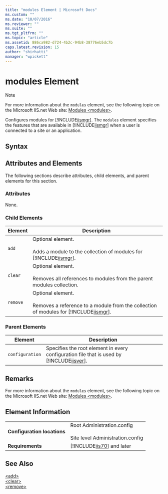 ```yaml
---
title: "modules Element | Microsoft Docs"
ms.custom: ""
ms.date: "10/07/2016"
ms.reviewer: ""
ms.suite: ""
ms.tgt_pltfrm: ""
ms.topic: "article"
ms.assetid: 886ca982-d724-4b2c-94b8-38776eb5dc7b
caps.latest.revision: 15
author: "shirhatti"
manager: "wpickett"
---
```

# modules Element
> [!NOTE]
>  For more information about the `modules` element, see the following topic on the Microsoft IIS.net Web site: [Modules \<modules>](http://www.iis.net/ConfigReference/modules).  
  
 Configures modules for [!INCLUDE[iismgr](../../reference/admin/includes/iismgr-md.md)]. The `modules` element specifies the features that are available in [!INCLUDE[iismgr](../../reference/admin/includes/iismgr-md.md)] when a user is connected to a site or an application.  
  
## Syntax  
  
## Attributes and Elements  
 The following sections describe attributes, child elements, and parent elements for this section.  
  
### Attributes  
 None.  
  
### Child Elements  
  
|Element|Description|  
|-------------|-----------------|  
|`add`|Optional element.<br /><br /> Adds a module to the collection of modules for [!INCLUDE[iismgr](../../reference/admin/includes/iismgr-md.md)].|  
|`clear`|Optional element.<br /><br /> Removes all references to modules from the parent modules collection.|  
|`remove`|Optional element.<br /><br /> Removes a reference to a module from the collection of modules for [!INCLUDE[iismgr](../../reference/admin/includes/iismgr-md.md)].|  
  
### Parent Elements  
  
|Element|Description|  
|-------------|-----------------|  
|`configuration`|Specifies the root element in every configuration file that is used by [!INCLUDE[iisver](../../reference/admin/includes/iisver-md.md)].|  
  
## Remarks  
 For more information about the `modules` element, see the following topic on the Microsoft IIS.net Web site: [Modules \<modules>](http://www.iis.net/ConfigReference/modules).  
  
## Element Information  
  
|||  
|-|-|  
|**Configuration locations**|Root Administration.config<br /><br /> Site level Administration.config|  
|**Requirements**|[!INCLUDE[iis70](../../reference/admin/includes/iis70-md.md)] and later|  
  
## See Also  
 [\<add>](../../reference/admin/add-element-for-modules.md)   
 [\<clear>](../../reference/admin/clear-element-for-modules.md)   
 [\<remove>](../../reference/admin/remove-element-for-modules.md)